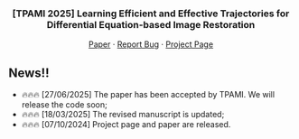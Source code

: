 <a name="readme-top"></a>

<div align="center">

  <h3 align="center">[TPAMI 2025] Learning Efficient and Effective Trajectories for Differential Equation-based Image Restoration</h3>
  <p align="center">
    <a href="https://github.com/ZHU-Zhiyu/FLUX-IR/tree/master/Assets/Manuscript.pdf">Paper</a>
    ·
    <a href="https://github.com/ZHU-Zhiyu/FLUX-IR/issues">Report Bug</a>
    ·
    <a href="https://zhu-zhiyu.github.io/FLUX-IR/">Project Page</a>
  </p>
</div>

## News!!
- :fire::fire::fire: [27/06/2025] The paper has been accepted by TPAMI. We will release the code soon;
- :fire::fire::fire: [18/03/2025] The revised manuscript is updated;
- :fire::fire::fire: [07/10/2024] Project page and paper are released.
